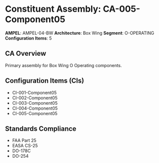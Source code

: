 # Constituent Assembly: CA-005-Component05

**AMPEL**: AMPEL-04-BW
**Architecture**: Box Wing
**Segment**: O-OPERATING
**Configuration Items**: 5

## CA Overview
Primary assembly for Box Wing O Operating components.

## Configuration Items (CIs)
- CI-001-Component05
- CI-002-Component05
- CI-003-Component05
- CI-004-Component05
- CI-005-Component05

## Standards Compliance
- FAA Part 25
- EASA CS-25
- DO-178C
- DO-254
